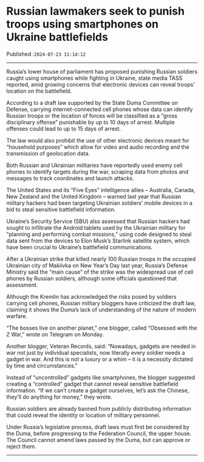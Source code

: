 # Russian lawmakers seek to punish troops using smartphones on Ukraine battlefields

Published :`2024-07-23 11:14:12`

---

Russia’s lower house of parliament has proposed punishing Russian soldiers caught using smartphones while fighting in Ukraine, state media TASS reported, amid growing concerns that electronic devices can reveal troops’ location on the battlefield.

According to a draft law supported by the State Duma Committee on Defense, carrying internet-connected cell phones whose data can identify Russian troops or the location of forces will be classified as a “gross disciplinary offense” punishable by up to 10 days of arrest. Multiple offenses could lead to up to 15 days of arrest.

The law would also prohibit the use of other electronic devices meant for “household purposes” which allow for video and audio recording and the transmission of geolocation data.

Both Russian and Ukrainian militaries have reportedly used enemy cell phones to identify targets during the war, scraping data from photos and messages to track coordinates and launch attacks.

The United States and its “Five Eyes” intelligence allies – Australia, Canada, New Zealand and the United Kingdom – warned last year that Russian military hackers had been targeting Ukrainian soldiers’ mobile devices in a bid to steal sensitive battlefield information.

Ukraine’s Security Service (SBU) also assessed that Russian hackers had sought to infiltrate the Android tablets used by the Ukrainian military for “planning and performing combat missions,” using code designed to steal data sent from the devices to Elon Musk’s Starlink satellite system, which have been crucial to Ukraine’s battlefield communications.

After a Ukrainian strike that killed nearly 100 Russian troops in the occupied Ukrainian city of Makiivka on New Year’s Day last year, Russia’s Defense Ministry said the “main cause” of the strike was the widespread use of cell phones by Russian soldiers, although some officials questioned that assessment.

Although the Kremlin has acknowledged the risks posed by soldiers carrying cell phones, Russian military bloggers have criticized the draft law, claiming it shows the Duma’s lack of understanding of the nature of modern warfare.

“The bosses live on another planet,” one blogger, called “Obsessed with the Z War,” wrote on Telegram on Monday.

Another blogger, Veteran Records, said: “Nowadays, gadgets are needed in war not just by individual specialists, now literally every soldier needs a gadget in war. And this is not a luxury or a whim – it is a necessity dictated by time and circumstances.”

Instead of “uncontrolled” gadgets like smartphones, the blogger suggested creating a “controlled” gadget that cannot reveal sensitive battlefield information. “If we can’t create a gadget ourselves, let’s ask the Chinese, they’ll do anything for money,” they wrote.

Russian soldiers are already banned from publicly distributing information that could reveal the identity or location of military personnel.

Under Russia’s legislative process, draft laws must first be considered by the Duma, before progressing to the Federation Council, the upper house. The Council cannot amend laws passed by the Duma, but can approve or reject them.

---

